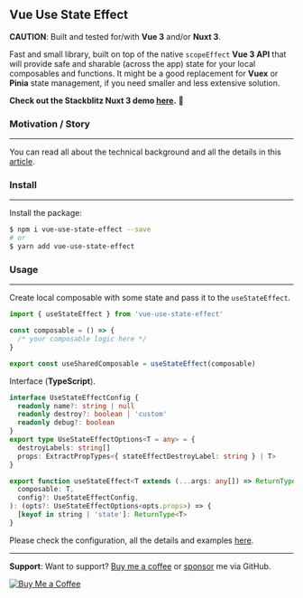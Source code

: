 ## Vue Use State Effect

**CAUTION**: Built and tested for/with **Vue 3** and/or **Nuxt 3**.

Fast and small library, built on top of the native `scopeEffect` **Vue 3 API** that will provide safe and sharable (across the app) state for your local composables and functions. It might be a good replacement for **Vuex** or **Pinia** state management, if you need smaller and less extensive solution.

**Check out the Stackblitz Nuxt 3 demo [here](https://stackblitz.com/edit/vue-use-state-effect-demo).** 🚀

### Motivation / Story

---

You can read all about the technical background and all the details in this [article](https://itnext.io/vue-use-state-effect-14f81a6c8d62).

### Install

---

Install the package:

```bash
$ npm i vue-use-state-effect --save
# or
$ yarn add vue-use-state-effect
```

### Usage

---

Create local composable with some state and pass it to the `useStateEffect`.

```javascript
import { useStateEffect } from 'vue-use-state-effect'

const composable = () => {
  /* your composable logic here */
}

export const useSharedComposable = useStateEffect(composable)
```

Interface (**TypeScript**).

```typescript
interface UseStateEffectConfig {
  readonly name?: string | null
  readonly destroy?: boolean | 'custom'
  readonly debug?: boolean
}
export type UseStateEffectOptions<T = any> = {
  destroyLabels: string[]
  props: ExtractPropTypes<{ stateEffectDestroyLabel: string } | T>
}

export function useStateEffect<T extends (...args: any[]) => ReturnType<T>>(
  composable: T,
  config?: UseStateEffectConfig,
): (opts?: UseStateEffectOptions<opts.props>) => {
  [keyof in string | 'state']: ReturnType<T>
}
```

Please check the configuration, all the details and examples [here](https://github.com/lukasborawski/vue-use-state-effect).

---

**Support**: Want to support? [Buy me a coffee](https://www.buymeacoffee.com/lukas.borawski) or [sponsor](https://github.com/sponsors/lukasborawski) me via GitHub.

<a href="https://www.buymeacoffee.com/lukas.borawski" target="__blank"><img src="https://cdn.buymeacoffee.com/buttons/v2/default-blue.png" alt="Buy Me a Coffee"></a>
